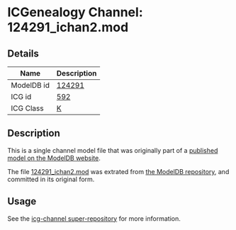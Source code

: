 # ICGenealogy Channel: 124291\_ichan2.mod

## Details

Name | Description
---- | -----------
ModelDB id | [124291](http://senselab.med.yale.edu/ModelDB/ShowModel.cshtml?model=124291)
ICG id | [592](http://icg.neurotheory.ox.ac.uk/channels/1/592)
ICG Class | [K](http://icg.neurotheory.ox.ac.uk/channels/1)

## Description

This is a single channel model file that was originally part of a [published model on the ModelDB website](http://senselab.med.yale.edu/mModelDB/ShowModel.cshtml?model=124291).

The file [124291\_ichan2.mod](124291_ichan2.mod) was extrated from [the ModelDB repository](http://senselab.med.yale.edu/ModelDB/ShowModel.cshtml?model=124291), and committed in its original form.

## Usage

See the [icg-channel super-repository](https://github.com/icgenealogy/icg-channels) for more information.